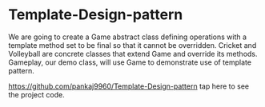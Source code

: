 # Template-Design-pattern
We are going to create a Game abstract class defining operations with a template method  set to be final so that it cannot be overridden. Cricket and Volleyball are concrete classes  that extend Game and override its methods.  Gameplay, our demo class, will use Game to demonstrate use of template pattern.  

https://github.com/pankaj9960/Template-Design-pattern   tap here to see the project code.
